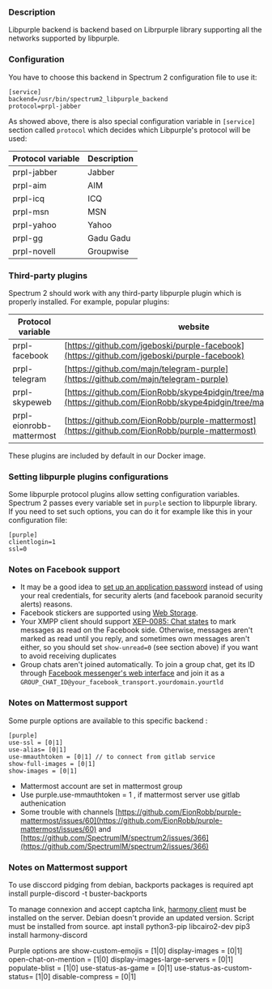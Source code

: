 ### Description

Libpurple backend is backend based on Librpurple library supporting all the networks supported by libpurple.

### Configuration

You have to choose this backend in Spectrum 2 configuration file to use it:

	[service]
	backend=/usr/bin/spectrum2_libpurple_backend
	protocol=prpl-jabber

As showed above, there is also special configuration variable in `[service]` section called `protocol` which decides which Libpurple's protocol will be used:

Protocol variable| Description
-----------------|------------
prpl-jabber| Jabber
prpl-aim|AIM
prpl-icq|ICQ
prpl-msn|MSN
prpl-yahoo|Yahoo
prpl-gg|Gadu Gadu
prpl-novell|Groupwise

### Third-party plugins

Spectrum 2 should work with any third-party libpurple plugin which is properly installed. For example, popular plugins:

Protocol variable| website | Description
-----------------|------------|-----------
prpl-facebook| [https://github.com/jgeboski/purple-facebook](https://github.com/jgeboski/purple-facebook) | Facebook
prpl-telegram| [https://github.com/majn/telegram-purple](https://github.com/majn/telegram-purple) | Telegram
prpl-skypeweb| [https://github.com/EionRobb/skype4pidgin/tree/master/skypeweb](https://github.com/EionRobb/skype4pidgin/tree/master/skypeweb) | Skype
prpl-eionrobb-mattermost| [https://github.com/EionRobb/purple-mattermost](https://github.com/EionRobb/purple-mattermost) | Mattermost


These plugins are included by default in our Docker image.

### Setting libpurple plugins configurations

Some libpurple protocol plugins allow setting configuration variables. Spectrum 2 passes every variable set in `purple` section to libpurple library. If you need to set such options, you can do it for example like this in your configuration file:

	[purple]
	clientlogin=1
	ssl=0

### Notes on Facebook support

- It may be a good idea to [set up an application password](https://www.facebook.com/help/249378535085386/) instead of using your real credentials, for security alerts (and facebook paranoid security alerts) reasons.
- Facebook stickers are supported using [Web Storage](../configuration/web_storage.html).
- Your XMPP client should support [XEP-0085: Chat states](https://xmpp.org/extensions/xep-0085.html) to mark messages as read on the Facebook side. Otherwise, messages aren't marked as read until you reply, and sometimes own messages aren't either, so you should set `show-unread=0` (see section above) if you want to avoid receiving duplicates
- Group chats aren't joined automatically. To join a group chat, get its ID through [Facebook messenger's web interface](https://www.messenger.com) and join it as a `GROUP_CHAT_ID@your_facebook_transport.yourdomain.yourtld`


### Notes on Mattermost support

Some purple options are available to this specific backend :
	
	[purple]
	use-ssl = [0|1]
	use-alias= [0|1]
	use-mmauthtoken = [0|1] // to connect from gitlab service 
	show-full-images = [0|1]
	show-images = [0|1]

- Mattermost account are set in mattermost group
- Use purple.use-mmauthtoken = 1 , if mattermost server use gitlab authenication
- Some trouble with channels [https://github.com/EionRobb/purple-mattermost/issues/60](https://github.com/EionRobb/purple-mattermost/issues/60) and [https://github.com/SpectrumIM/spectrum2/issues/366](https://github.com/SpectrumIM/spectrum2/issues/366)


### Notes on Mattermost support

To use disccord pidging from debian, backports packages is required 
	apt install purple-discord -t buster-backports
	
To manage connexion and accept captcha link, [harmony client](https://github.com/taylordotfish/harmony) must be installed on the server. Debian doesn't provide an updated version. Script must be installed from source.
        apt install python3-pip libcairo2-dev 
	pip3 install harmony-discord
	
Purple options are 
       show-custom-emojis = [1|0]
       display-images = [0|1]
       open-chat-on-mention = [1|0]
       display-images-large-servers = [0|1]
       populate-blist = [1|0]
       use-status-as-game = [0|1]
       use-status-as-custom-status= [1|0]
       disable-compress = [0|1]
